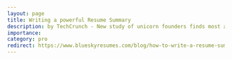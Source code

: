 ```yaml
---
layout: page
title: Writing a powerful Resume Summary
description: by TechCrunch - New study of unicorn founders finds most are ‘underdogs’.
importance:
category: pro
redirect: https://www.blueskyresumes.com/blog/how-to-write-a-resume-summary-that-grabs-attention/
---
```

